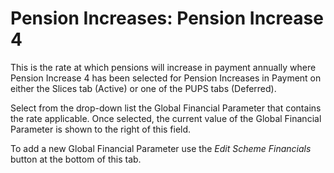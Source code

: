 # Pension Increases: Pension Increase 4

This is the rate at which pensions will increase in payment annually
where Pension Increase 4 has been selected for Pension Increases in
Payment on either the Slices tab (Active) or one of the PUPS tabs
(Deferred).

Select from the drop-down list the Global Financial Parameter that
contains the rate applicable. Once selected, the current value of the
Global Financial Parameter is shown to the right of this field.

To add a new Global Financial Parameter use the _Edit Scheme Financials_
button at the bottom of this tab.
